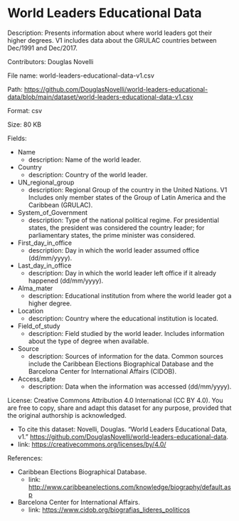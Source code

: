 # World Leaders Educational Data

Description: Presents information about where world leaders got their higher degrees. V1 includes data about the GRULAC countries between Dec/1991 and Dec/2017.

Contributors: Douglas Novelli

File name: world-leaders-educational-data-v1.csv

Path: https://github.com/DouglasNovelli/world-leaders-educational-data/blob/main/dataset/world-leaders-educational-data-v1.csv

Format: csv

Size: 80 KB

Fields:
  - Name
    - description: Name of the world leader.
  - Country
    - description: Country of the world leader.
  - UN_regional_group
    - description: Regional Group of the country in the United Nations. V1 Includes only member states of the Group of Latin America and the Caribbean (GRULAC).
  - System_of_Government
    - description: Type of the national political regime. For presidential states, the president was considered the country leader; for parliamentary states, the prime minister was considered.
  - First_day_in_office
    - description: Day in which the world leader assumed office (dd/mm/yyyy).
  - Last_day_in_office
    - description: Day in which the world leader left office if it already happened (dd/mm/yyyy).
  - Alma_mater
    - description: Educational institution from where the world leader got a higher degree.
  - Location
    - description: Country where the educational institution is located. 
  - Field_of_study
    - description: Field studied by the world leader. Includes information about the type of degree when available. 
  - Source
    - description: Sources of information for the data. Common sources include the Caribbean Elections Biographical Database and the Barcelona Center for International Affairs (CIDOB).
  - Access_date
    - description: Data when the information was accessed (dd/mm/yyyy).

License:
Creative Commons Attribution 4.0 International (CC BY 4.0). You are free to copy, share and adapt this dataset for any purpose, provided that the original authorship is acknowledged. 
  - To cite this dataset: Novelli, Douglas. “World Leaders Educational Data, v1.” https://github.com/DouglasNovelli/world-leaders-educational-data.   
  - link: https://creativecommons.org/licenses/by/4.0/

References:
- Caribbean Elections Biographical Database. 
  - link: http://www.caribbeanelections.com/knowledge/biography/default.asp
- Barcelona Center for International Affairs. 
  - link: https://www.cidob.org/biografias_lideres_politicos
